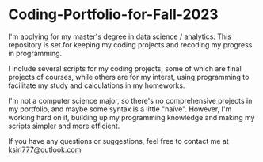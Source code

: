 # Coding-Portfolio-for-Fall-2023

I'm applying for my master's degree in data science / analytics. This repository is set for keeping my coding projects and recoding my progress in programming.

I include several scripts for my coding projects, some of which are final projects of courses, while others are for my interst, using programming to facilitate my study and calculations in my homeworks.

I'm not a computer science major, so there's no comprehensive projects in my portfolio, and maybe some syntax is a little "naïve". However, I'm working hard on it, building up my programming knowledge and making my scripts simpler and more efficient.

If you have any questions or suggestions, feel free to contact me at ksiri777@outlook.com
